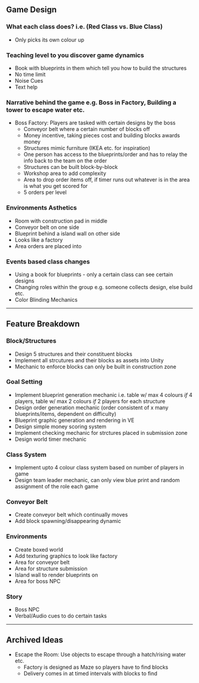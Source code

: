 ## Game Design

### What each class does? i.e. (Red Class vs. Blue Class)
- Only picks its own colour up

### Teaching level to you discover game dynamics
- Book with blueprints in them which tell you how to build the structures
- No time limit
- Noise Cues
- Text help

### Narrative behind the game e.g. Boss in Factory, Building a tower to escape water etc.
- Boss Factory: Players are tasked with certain designs by the boss
    - Conveyor belt where a certain number of blocks off
    - Money incentive, taking pieces cost and building blocks awards money
    - Structures mimic furniture (IKEA etc. for inspiration)
    - One person has access to the blueprints/order and has to relay the info back to the team on the order
    - Structures can be built block-by-block
    - Workshop area to add complexity
    - Area to drop order items off, if timer runs out whatever is in the area is what you get scored for
    - 5 orders per level

### Environments Asthetics
- Room with construction pad in middle
- Conveyor belt on one side
- Blueprint behind a island wall on other side
- Looks like a factory
- Area orders are placed into

### Events based class changes
- Using a book for blueprints - only a certain class can see certain designs
- Changing roles within the group e.g. someone collects design, else build etc.
- Color Blinding Mechanics

---

## Feature Breakdown

### Block/Structures
- Design 5 structures and their constituent blocks
- Implement all strcutures and their blocks as assets into Unity
- Mechanic to enforce blocks can only be built in construction zone

### Goal Setting
- Implement blueprint generation mechanic i.e. table w/ max 4 colours *if* 4 players, table w/ max 2 colours *if* 2 players for each structure
- Design order generation mechanic (order consistent of x many blueprints/items, dependent on difficulty)
- Blueprint graphic generation and rendering in VE
- Design simple money scoring system
- Implement checking mechanic for strctures placed in submission zone
- Design world timer mechanic

### Class System
- Implement upto 4 colour class system based on number of players in game
- Design team leader mechanic, can only view blue print and random assignment of the role each game

### Conveyor Belt
- Create conveyor belt which continually moves
- Add block spawning/disappearing dynamic

### Environments
- Create boxed world
- Add texturing graphics to look like factory
- Area for conveyor belt 
- Area for structure submission
- Island wall to render blueprints on
- Area for boss NPC

### Story
- Boss NPC
- Verbal/Audio cues to do certain tasks

---

## Archived Ideas
- Escape the Room: Use objects to escape through a hatch/rising water etc.
    - Factory is designed as Maze so players have to find blocks
    - Delivery comes in at timed intervals with blocks to find
